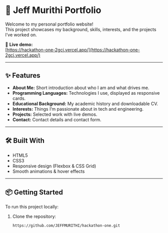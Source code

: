 # 🌟 Jeff Murithi Portfolio

Welcome to my personal portfolio website!  
This project showcases my background, skills, interests, and the projects I’ve worked on.

🔗 **Live demo:**  
[https://hackathon-one-2gcj.vercel.app/](https://hackathon-one-2gcj.vercel.app/)

---

## ✨ Features
- **About Me:** Short introduction about who I am and what drives me.
- **Programming Languages:** Technologies I use, displayed as responsive cards.
- **Educational Background:** My academic history and downloadable CV.
- **Interests:** Things I’m passionate about in tech and engineering.
- **Projects:** Selected work with live demos.
- **Contact:** Contact details and contact form.

---

## 🛠 Built With
- HTML5
- CSS3
- Responsive design (Flexbox & CSS Grid)
- Smooth animations & hover effects

---

## 📦 Getting Started

To run this project locally:
1. Clone the repository:
   ```bash
   https://github.com/JEFFMURITHI/hackathon-one.git
